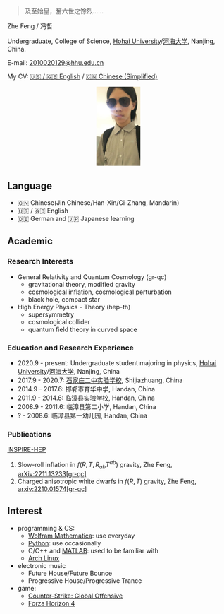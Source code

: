> 及至始皇，奮六世之馀烈……

Zhe Feng / 冯哲

Undergraduate, College of Science, [Hohai University](https://en.hhu.edu.cn/)/[河海大学](https://hhu.edu.cn/), Nanjing, China.

E-mail: [2010020129@hhu.edu.cn](mailto:2010020129@hhu.edu.cn)

My CV: [🇺🇸 / 🇬🇧 English](https://www.overleaf.com/read/nnhqrxntxnwm) / [🇨🇳 Chinese (Simplified)](https://www.overleaf.com/read/vndcwhhqfctq)

<div align=center> <img src="./avatar.jpg" width = 20%/> </div>

## Language

- 🇨🇳 Chinese(Jin Chinese/Han-Xin/Ci-Zhang, Mandarin)
- 🇺🇸 / 🇬🇧 English
- 🇩🇪 German and 🇯🇵 Japanese learning

## Academic

### Research Interests

- General Relativity and Quantum Cosmology (gr-qc)
    - gravitational theory, modified gravity
    - cosmological inflation, cosmological perturbation
    - black hole, compact star
- High Energy Physics - Theory (hep-th)
    - supersymmetry
    - cosmological collider
    - quantum field theory in curved space

### Education and Research Experience

- 2020.9 - present: Undergraduate student majoring in physics, [Hohai University](https://en.hhu.edu.cn/)/[河海大学](https://hhu.edu.cn/), Nanjing, China
- 2017.9 - 2020.7: [石家庄二中实验学校](http://sjzezsyxx.com/), Shijiazhuang, China
- 2014.9 - 2017.6: 邯郸市育华中学, Handan, China
- 2011.9 - 2014.6: 临漳县实验学校, Handan, China
- 2008.9 - 2011.6: 临漳县第二小学, Handan, China
- ? - 2008.6: 临漳县第一幼儿园, Handan, China

### Publications

[INSPIRE-HEP](https://inspirehep.net/authors/2174851)

1. Slow-roll inflation in $f\left(R, T, R_{ab}T^{ab}\right)$ gravity, Zhe Feng, [arXiv:2211.13233[gr-qc]](https://arxiv.org/abs/2211.13233)
2. Charged anisotropic white dwarfs in $f\left({R}, {T}\right)$ gravity, Zhe Feng, [arxiv:2210.01574[gr-qc]](https://arxiv.org/abs/2210.01574)

## Interest

- programming & CS:
    - [Wolfram Mathematica](https://www.wolfram.com/mathematica/): use everyday
    - [Python](https://www.python.org/): use occasionally
    - C/C++ and [MATLAB](http://www.matlab.com/): used to be familiar with
    - [Arch Linux](https://archlinux.org/)
- electronic music
    - Future House/Future Bounce
    - Progressive House/Progressive Trance
- game:
    - [Counter-Strike: Global Offensive](https://www.counter-strike.net/)
    - [Forza Horizon 4](https://forza.net/horizon/)
